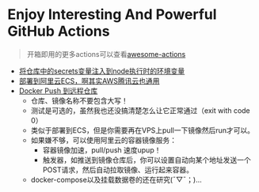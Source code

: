 # Enjoy Interesting And Powerful GitHub Actions

> 开箱即用的更多actions可以查看[awesome-actions](https://github.com/sdras/awesome-actions)

- [将仓库中的secrets变量注入到node执行时的环境变量](./workflows/env.yml)
- [部署到阿里云ECS，啊其实AWS腾讯云也通用](./workflows/deploy-to-aliyun.yml) 
- [Docker Push 到远程仓库](./docker.yml)
  - 仓库、镜像名称不要包含大写！
  - 测试是可选的，虽然我也还没搞清楚怎么让它正常通过（exit with code 0）
  - 类似于部署到ECS，但是你需要再在VPS上pull一下镜像然后run才可以。
  - 如果嫌不够，可以使用阿里云的容器镜像服务：
    - 容器镜像加速，pull/push 速度upup！
    - 触发器，如推送到镜像仓库后，你可以设置自动向某个地址发送一个POST请求，然后自动拉取镜像、运行起来容器。
  - docker-compose以及挂载数据卷的还在研究(ˉ▽ˉ；)...